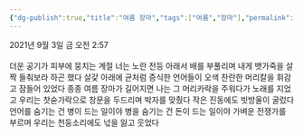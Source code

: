 ```yaml
---
{"dg-publish":true,"title":"여름 장마","tags":["여름","장마"],"permalink":"/쓴 글/에세이 또는 시/여름 장마/","dgPassFrontmatter":true,"noteIcon":""}
---
```


2021년 9월 3일 금 오전 2:57<br/>
<br/>
더운 공기가 피부에 뭉치는 계절 너는 노란 전등 아래서 배를 부풀리며 내게 뱃가죽을 살짝 들춰보라 하곤 했다 살갗 아래에 균처럼 증식한 언어들이 오색 찬란한 머리칼을 휘감고 잠들어 있었다 종종 여름 장마가 길어지면 나는 그 머리카락을 주워다가 노래를 지었고 우리는 찻숟가락으로 창문을 두드리며 박자를 맞췄다 작은 진동에도 빗방울이 굴렀다 언어를 숨기는 건 병이 드는 일이야 병을 숨기는 건 돈이 드는 일이야 가벼운 전쟁가를 부르며 우리는 천둥소리에도 넋을 잃고 웃었다<br/>
